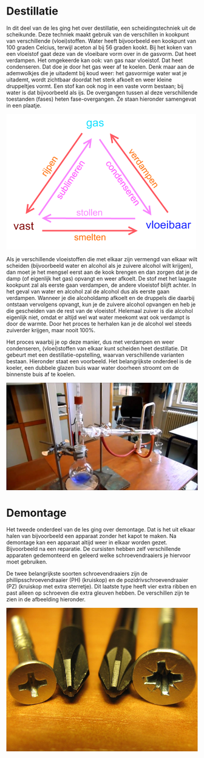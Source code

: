 # Destillatie
In dit deel van de les ging het over destillatie, een scheidingstechniek uit de scheikunde. Deze techniek maakt gebruik van de verschillen in kookpunt van verschillende (vloei)stoffen. Water heeft bijvoorbeeld een kookpunt van 100 graden Celcius, terwijl aceton al bij 56 graden kookt. Bij het koken van een vloeistof gaat deze van de vloeibare vorm over in de gasvorm. Dat heet verdampen. Het omgekeerde kan ook: van gas naar vloeistof. Dat heet condenseren. Dat doe je door het gas weer af te koelen. Denk maar aan de ademwolkjes die je uitademt bij koud weer: het gasvormige water wat je uitademt, wordt zichtbaar doordat het sterk afkoelt en weer kleine druppeltjes vormt. Een stof kan ook nog in een vaste vorm bestaan; bij water is dat bijvoorbeeld als ijs. De overgangen tussen al deze verschillende toestanden (fases) heten fase-overgangen. Ze staan hieronder samengevat in een plaatje.

![fasediagram](fasediagram.png)

Als je verschillende vloeistoffen die met elkaar zijn vermengd van elkaar wilt scheiden (bijvoorbeeld water en alcohol als je zuivere alcohol wilt krijgen), dan moet je het mengsel eerst aan de kook brengen en dan zorgen dat je de damp (of eigenlijk het gas) opvangt en weer afkoelt. De stof met het laagste kookpunt zal als eerste gaan verdampen, de andere vloeistof blijft achter. In het geval van water en alcohol zal de alcohol dus als eerste gaan verdampen. Wanneer je die alcoholdamp afkoelt en de druppels die daarbij ontstaan vervolgens opvangt, kun je de zuivere alcohol opvangen en heb je die gescheiden van de rest van de vloeistof. Helemaal zuiver is die alcohol eigenlijk niet, omdat er altijd wel wat water meekomt wat ook verdampt is door de warmte. Door het proces te herhalen kan je de alcohol wel steeds zuiverder krijgen, maar nooit 100%.

Het proces waarbij je op deze manier, dus met verdampen en weer condenseren, (vloei)stoffen van elkaar kunt scheiden heet destillatie. Dit gebeurt met een destillatie-opstelling, waarvan verschillende varianten bestaan. Hieronder staat een voorbeeld. Het belangrijkste onderdeel is de koeler, een dubbele glazen buis waar water doorheen stroomt om de binnenste buis af te koelen.

![destillatie](destillatie.jpg)

# Demontage
Het tweede onderdeel van de les ging over demontage. Dat is het uit elkaar halen van bijvoorbeeld een apparaat zonder het kapot te maken. Na demontage kan een apparaat altijd weer in elkaar worden gezet. Bijvoorbeeld na een reparatie. De cursisten hebben zelf verschillende apparaten gedemonteerd en geleerd welke schroevendraaiers je hiervoor moet gebruiken.

De twee belangrijkste soorten schroevendraaiers zijn de phillipsschroevendraaier (PH) (kruiskop) en de pozidrivschroevendraaier (PZ) (kruiskop met extra sterretje). Dit laatste type heeft vier extra ribben en past alleen op schroeven die extra gleuven hebben. De verschillen zijn te zien in de afbeelding hieronder.

![schroevendraaiers](schroevendraaiers.jpg)

